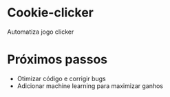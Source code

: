 # Cookie-clicker
Automatiza jogo clicker

# Próximos passos
- Otimizar código e corrigir bugs
- Adicionar machine learning para maximizar ganhos
